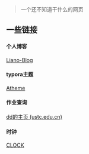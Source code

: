 > 一个还不知道干什么的网页

## 一些链接

#### 个人博客

[Liano-Blog](https://liano.top/)

#### typora主题

[Atheme](https://github.com/liano3/Atheme)

#### 作业查询

[dd的主页 (ustc.edu.cn)](http://home.ustc.edu.cn/~donggua_cjd/)

#### 时钟

[CLOCK](https://pro.liano.top/clock.html)

